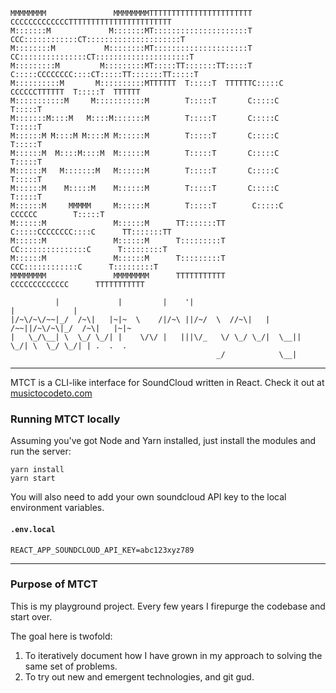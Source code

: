 ```
MMMMMMMM               MMMMMMMMTTTTTTTTTTTTTTTTTTTTTTT       CCCCCCCCCCCCCTTTTTTTTTTTTTTTTTTTTTTT
M:::::::M             M:::::::MT:::::::::::::::::::::T    CCC::::::::::::CT:::::::::::::::::::::T
M::::::::M           M::::::::MT:::::::::::::::::::::T  CC:::::::::::::::CT:::::::::::::::::::::T
M:::::::::M         M:::::::::MT:::::TT:::::::TT:::::T C:::::CCCCCCCC::::CT:::::TT:::::::TT:::::T
M::::::::::M       M::::::::::MTTTTTT  T:::::T  TTTTTTC:::::C       CCCCCCTTTTTT  T:::::T  TTTTTT
M:::::::::::M     M:::::::::::M        T:::::T       C:::::C                      T:::::T
M:::::::M::::M   M::::M:::::::M        T:::::T       C:::::C                      T:::::T
M::::::M M::::M M::::M M::::::M        T:::::T       C:::::C                      T:::::T
M::::::M  M::::M::::M  M::::::M        T:::::T       C:::::C                      T:::::T
M::::::M   M:::::::M   M::::::M        T:::::T       C:::::C                      T:::::T
M::::::M    M:::::M    M::::::M        T:::::T       C:::::C                      T:::::T
M::::::M     MMMMM     M::::::M        T:::::T        C:::::C       CCCCCC        T:::::T
M::::::M               M::::::M      TT:::::::TT       C:::::CCCCCCCC::::C      TT:::::::TT
M::::::M               M::::::M      T:::::::::T        CC:::::::::::::::C      T:::::::::T
M::::::M               M::::::M      T:::::::::T          CCC::::::::::::C      T:::::::::T
MMMMMMMM               MMMMMMMM      TTTTTTTTTTT             CCCCCCCCCCCCC      TTTTTTTTTTT

          |             |         |    '|                              |             |
|/~\/~\/~~|_/  /~\|   |~|~  \    /|/~\ ||/~/  \  //~\|   |  /~~||/~\/~\|_/  /~\|   |~|~
|   \_/\__| \  \_/ \_/| |    \/\/ |   |||\/_   \/ \_/ \_/|  \__||   \_/| \  \_/ \_/| | .  .  .
                                              _/            \__|
```

---

MTCT is a CLI-like interface for SoundCloud written in React.
Check it out at [musictocodeto.com](http://musictocodeto.com)

### Running MTCT locally

Assuming you've got Node and Yarn installed, just install the modules and run the server:

```
yarn install
yarn start
```

You will also need to add your own soundcloud API key to the local environment variables.

#### `.env.local`

```REACT_APP_SOUNDCLOUD_API_KEY=abc123xyz789```

---

### Purpose of MTCT

This is my playground project. Every few years I firepurge the codebase and start over.

The goal here is twofold:

1. To iteratively document how I have grown in my approach to solving the same set of problems.
1. To try out new and emergent technologies, and git gud.

